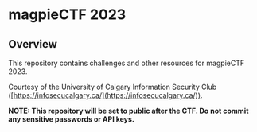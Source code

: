 # magpieCTF 2023

<!--- ![magpieCTF Logo](ctf-logo.png) -->

## Overview
This repository contains challenges and other resources for magpieCTF 2023.

Courtesy of the University of Calgary Information Security Club ([https://infosecucalgary.ca/](https://infosecucalgary.ca/)).

**NOTE: This repository will be set to public after the CTF. Do not commit any sensitive passwords or API keys.**
